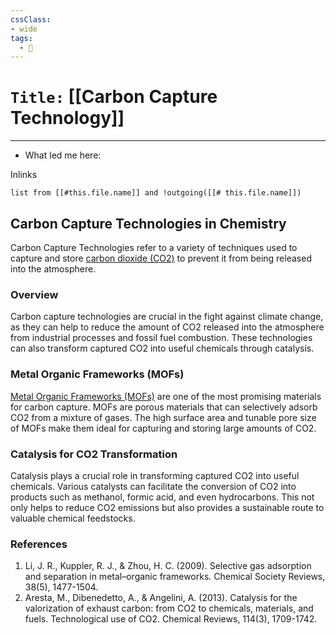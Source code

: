 ```yaml
---
cssClass:
- wide
tags:
  - 🧪
---
```


# `Title:` [[Carbon Capture Technology]]
--- 

- What led me here: 

Inlinks
```dataview 
list from [[#this.file.name]] and !outgoing([[# this.file.name]]) 
```

## Carbon Capture Technologies in Chemistry

Carbon Capture Technologies refer to a variety of techniques used to capture and store [carbon dioxide (CO2)](https://en.wikipedia.org/wiki/Carbon_dioxide) to prevent it from being released into the atmosphere. 

### Overview

Carbon capture technologies are crucial in the fight against climate change, as they can help to reduce the amount of CO2 released into the atmosphere from industrial processes and fossil fuel combustion. These technologies can also transform captured CO2 into useful chemicals through catalysis.

### Metal Organic Frameworks (MOFs)

[Metal Organic Frameworks (MOFs)](https://en.wikipedia.org/wiki/Metal%E2%80%93organic_framework) are one of the most promising materials for carbon capture. MOFs are porous materials that can selectively adsorb CO2 from a mixture of gases. The high surface area and tunable pore size of MOFs make them ideal for capturing and storing large amounts of CO2.

### Catalysis for CO2 Transformation

Catalysis plays a crucial role in transforming captured CO2 into useful chemicals. Various catalysts can facilitate the conversion of CO2 into products such as methanol, formic acid, and even hydrocarbons. This not only helps to reduce CO2 emissions but also provides a sustainable route to valuable chemical feedstocks.

### References

1. Li, J. R., Kuppler, R. J., & Zhou, H. C. (2009). Selective gas adsorption and separation in metal–organic frameworks. Chemical Society Reviews, 38(5), 1477-1504.
2. Aresta, M., Dibenedetto, A., & Angelini, A. (2013). Catalysis for the valorization of exhaust carbon: from CO2 to chemicals, materials, and fuels. Technological use of CO2. Chemical Reviews, 114(3), 1709-1742.
